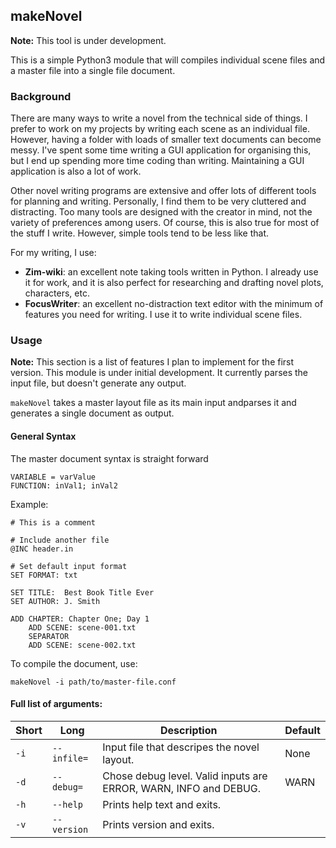 ## makeNovel

**Note:** This tool is under development.

This is a simple Python3 module that will compiles individual scene files and a master file into a
single file document.

### Background

There are many ways to write a novel from the technical side of things. I prefer to work on my
projects by writing each scene as an individual file. However, having a folder with loads of smaller
text documents can become messy. I've spent some time writing a GUI application for organising this,
but I end up spending more time coding than writing. Maintaining a GUI application is also a lot of
work.

Other novel writing programs are extensive and offer lots of different tools for planning and
writing. Personally, I find them to be very cluttered and distracting. Too many tools are designed
with the creator in mind, not the variety of preferences among users. Of course, this is also true
for most of the stuff I write. However, simple tools tend to be less like that.

For my writing, I use:
* **Zim-wiki**: an excellent note taking tools written in Python. I already use it for work, and it
   is also perfect for researching and drafting novel plots, characters, etc.
* **FocusWriter**: an excellent no-distraction text editor with the minimum of features you need for
   writing. I use it to write individual scene files.

### Usage

**Note:** This section is a list of features I plan to implement for the first version. This module
is under initial development. It currently parses the input file, but doesn't generate any output.

`makeNovel` takes a master layout file as its main input andparses it and generates a single
document as output.

#### General Syntax

The master document syntax is straight forward

    VARIABLE = varValue
    FUNCTION: inVal1; inVal2

Example:

    # This is a comment
    
    # Include another file
    @INC header.in

    # Set default input format
    SET FORMAT: txt
    
    SET TITLE:  Best Book Title Ever
    SET AUTHOR: J. Smith
    
    ADD CHAPTER: Chapter One; Day 1
        ADD SCENE: scene-001.txt
        SEPARATOR
        ADD SCENE: scene-002.txt

To compile the document, use:

    makeNovel -i path/to/master-file.conf

#### Full list of arguments:

| Short | Long        | Description                                                      | Default |
|-------|-------------|------------------------------------------------------------------|---------|
| `-i`  | `--infile=` | Input file that descripes the novel layout.                      | None    |
| `-d`  | `--debug=`  | Chose debug level. Valid inputs are ERROR, WARN, INFO and DEBUG. | WARN    |
| `-h`  | `--help`    | Prints help text and exits.                                      |         |
| `-v`  | `--version` | Prints version and exits.                                        |         |
